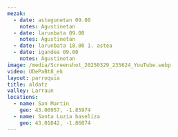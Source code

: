 ```yaml
---
mezak:
  - date: astegunetan 09.00
    notes: Agustinetan
  - date: larunbata 09.00
    notes: Agustinetan
  - date: larunbata 18.00 1. astea
  - date: igandea 09.00
    notes: Agustinetan
image: /media/Screenshot_20250329_235624_YouTube.webp
video: UDePaBt8_ek
layout: parroquia
title: aldatz
valley: Larraun
locations:
  - name: San Martin
    geo: 43.00957, -1.85974
  - name: Santa Luzia baseliza
    geo: 43.01042, -1.86074
---
```

